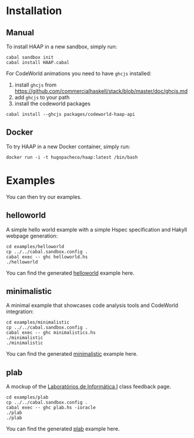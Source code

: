 
# Installation

## Manual

To install HAAP in a new sandbox, simply run:
```
cabal sandbox init
cabal install HAAP.cabal
```

For CodeWorld animations you need to have `ghcjs` installed:
1. install `ghcjs` from https://github.com/commercialhaskell/stack/blob/master/doc/ghcjs.md
2. add `ghcjs` to your path
3. install the codeworld packages
```
cabal install --ghcjs packages/codeworld-haap-api
```

## Docker

To try HAAP in a new Docker container, simply run:
```
docker run -i -t hugopacheco/haap:latest /bin/bash
```

# Examples

You can then try our examples.

## helloworld

A simple hello world example with a simple Hspec specification and Hakyll webpage generation:

```
cd examples/helloworld
cp ../../cabal.sandbox.config .
cabal exec -- ghc helloworld.hs
./helloworld
```

You can find the generated [helloworld](https://hpacheco.github.io/HAAP/examples/helloworld/site/index.html) example here.

## minimalistic

A minimal example that showcases code analysis tools and CodeWorld integration:

```
cd examples/minimalistic
cp ../../cabal.sandbox.config .
cabal exec -- ghc minimalistics.hs
./minimalistic
./minimalistic
```

You can find the generated [minimalistic](https://hpacheco.github.io/HAAP/examples/minimalistic/site/index.html) example here.

## plab

A mockup of the [Laboratórios de Informática I](https://haslab.github.io/Teaching/LI1/) class feedback page.

```
cd examples/plab
cp ../../cabal.sandbox.config .
cabal exec -- ghc plab.hs -ioracle
./plab
./plab
```

You can find the generated [plab](https://hpacheco.github.io/HAAP/examples/plab/site/index.html) example here.





